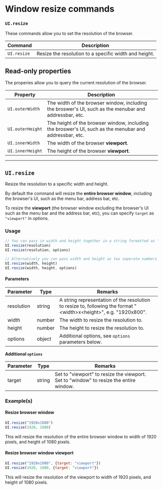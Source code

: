 # Window resize commands

### `UI.resize` <a href="#uiresize" id="uiresize"></a>

These commands allow you to set the resolution of the browser.

| Command | Description|
|---------|------------|
| `UI.resize` | Resize the resolution to a specific width and height. |

## Read-only properties

The properies allow you to query the current resolution of the browser.

| Property | Description | 
|----------|-------------|
| `UI.outerWidth`  | The width of the browser window, including the broswer's UI, such as the menubar and addressbar, etc. |
| `UI.outerHeight` | The height of the browser window, including the broswer's UI, such as the menubar and addressbar, etc. |
| `UI.innerWidth`  | The width of the browser **viewport**. |
| `UI.innerHeight` | The height of the browser **viewport**. |

---

## `UI.resize`

Resize the resolution to a specific width and height.

By default the command will resize the **entire browser window**, including the browser's UI, such as the menu bar, address bar, etc.

To resize the **viewport** (the browser window excluding the browser's UI such as the menu bar and the address bar, etc), you can specify `target` as `"viewport"` in options.

### Usage
```javascript
// You can pass in width and height together in a string formatted as "<width>x<height>"
UI.resize(resolution) 
UI.resize(resolution, options)

// Alternatively you can pass width and height as two seperate numbers
UI.resize(width, height)
UI.resize(width, height, options)
```

#### Parameters

| Parameter | Type | Remarks |
|-----------|------|---------|
| resolution | string | A string representation of the resolution to resize to, following the format "&lt;width>x&lt;height>", e.g. "1920x800". |
| width | number |  The width to resize the resolution to. |
| height | number |  The height to resize the resolution to. |
| options | object |  Additional options, see `options` parameters below. |

**Additional `options`**

| Parameter | Type | Remarks |
|-----------|------|---------|
| target | string | Set to "viewport" to resize the viewport. <br> Set to "window" to resize the entire window. |

### Example(s)

#### Resize browser window

```javascript
UI.resize("1920x1080")
UI.resize(1920, 1080)
```
This will resize the resolution of the entire browser window to width of 1920 pixels, and height of 1080 pixels.

#### Resize browser window viewport

```javascript
UI.resize("1920x1080", {target: "viewport"})
UI.resize(1920, 1080, {target: "viewport"})
```
This will resize the resolution of the viewport to width of 1920 pixels, and height of 1080 pixels.

